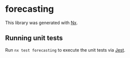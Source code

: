 # forecasting

This library was generated with [Nx](https://nx.dev).

## Running unit tests

Run `nx test forecasting` to execute the unit tests via [Jest](https://jestjs.io).
